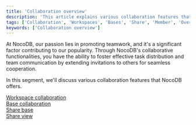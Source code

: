 ```yaml
---
title: 'Collaboration overview'
description: 'This article explains various collaboration features that NocoDB offers.'
tags: ['Collaboration', 'Workspaces', 'Bases', 'Share', 'Member', 'Overview']
keywords: ['Collaboration overview']
---
```


At NocoDB, our passion lies in promoting teamwork, and it's a significant factor contributing to our popularity. Through NocoDB's collaborative functionalities, you have the ability to foster effective task distribution and team communication by extending invitations to others for seamless cooperation.

In this segment, we'll discuss various collaboration features that NocoDB offers.

[Workspace collaboration](workspace-collaboration)  
[Base collaboration](base-collaboration)  
[Share base](share-base)  
[Share view](share-view)
